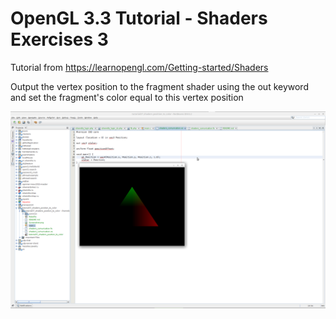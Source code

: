 # OpenGL 3.3 Tutorial - Shaders Exercises 3

Tutorial from https://learnopengl.com/Getting-started/Shaders

Output the vertex position to the fragment shader using the out keyword and set the fragment's color equal to this vertex position

![alt text](https://github.com/tapin13/openGL-3-3-examples/blob/master/tutorial37_shaders_position_to_color/Screenshot.png)

